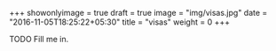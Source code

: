+++
showonlyimage = true
draft = true
image = "img/visas.jpg"
date = "2016-11-05T18:25:22+05:30"
title = "visas"
weight = 0
+++

TODO Fill me in.


